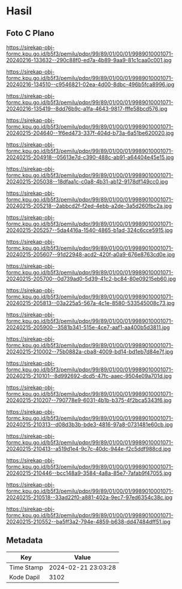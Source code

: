 # Hasil

## Foto C Plano

https://sirekap-obj-formc.kpu.go.id/b5f3/pemilu/pdpr/99/89/01/00/01/9989010001071-20240216-133632--290c88f0-ed7a-4b89-9aa9-81c1caa0c001.jpg

https://sirekap-obj-formc.kpu.go.id/b5f3/pemilu/pdpr/99/89/01/00/01/9989010001071-20240216-134510--c9546821-02ea-4d00-8dbc-496b5fca8996.jpg

https://sirekap-obj-formc.kpu.go.id/b5f3/pemilu/pdpr/99/89/01/00/01/9989010001071-20240216-135419--8dd76b9c-a1fa-4643-9817-fffe58bcd576.jpg

https://sirekap-obj-formc.kpu.go.id/b5f3/pemilu/pdpr/99/89/01/00/01/9989010001071-20240215-204640--1f6ed473-337f-404d-b73a-6a51be620020.jpg

https://sirekap-obj-formc.kpu.go.id/b5f3/pemilu/pdpr/99/89/01/00/01/9989010001071-20240215-204918--05613e7d-c390-488c-ab91-a64404e45e15.jpg

https://sirekap-obj-formc.kpu.go.id/b5f3/pemilu/pdpr/99/89/01/00/01/9989010001071-20240215-205038--18dfaa1c-c0a8-4b31-ab12-9178df149cc0.jpg

https://sirekap-obj-formc.kpu.go.id/b5f3/pemilu/pdpr/99/89/01/00/01/9989010001071-20240215-205218--2abbcd2f-f2ed-4ebb-a2de-3a5d260fbc2a.jpg

https://sirekap-obj-formc.kpu.go.id/b5f3/pemilu/pdpr/99/89/01/00/01/9989010001071-20240215-205257--5da4416a-1540-4865-b1ad-324c6cce5915.jpg

https://sirekap-obj-formc.kpu.go.id/b5f3/pemilu/pdpr/99/89/01/00/01/9989010001071-20240215-205607--91d22948-acd2-420f-a0a9-676e8763cd0e.jpg

https://sirekap-obj-formc.kpu.go.id/b5f3/pemilu/pdpr/99/89/01/00/01/9989010001071-20240215-205700--0d739ad0-5d39-41c2-bc84-80e09215eb60.jpg

https://sirekap-obj-formc.kpu.go.id/b5f3/pemilu/pdpr/99/89/01/00/01/9989010001071-20240215-205813--03a225a5-567a-4c1e-8580-533545008c73.jpg

https://sirekap-obj-formc.kpu.go.id/b5f3/pemilu/pdpr/99/89/01/00/01/9989010001071-20240215-205900--3581b341-515e-4ce7-aaf1-aa400b5d3811.jpg

https://sirekap-obj-formc.kpu.go.id/b5f3/pemilu/pdpr/99/89/01/00/01/9989010001071-20240215-210002--75b0882a-cba8-4009-bd14-bd1eb7d84e7f.jpg

https://sirekap-obj-formc.kpu.go.id/b5f3/pemilu/pdpr/99/89/01/00/01/9989010001071-20240215-210101--8d992692-dcd5-47fc-aaec-9504e09a701d.jpg

https://sirekap-obj-formc.kpu.go.id/b5f3/pemilu/pdpr/99/89/01/00/01/9989010001071-20240215-210207--790778e9-6031-4b1b-b375-4f2bca5343f6.jpg

https://sirekap-obj-formc.kpu.go.id/b5f3/pemilu/pdpr/99/89/01/00/01/9989010001071-20240215-210313--d08d3b3b-bde3-4816-97a8-0731481e60cb.jpg

https://sirekap-obj-formc.kpu.go.id/b5f3/pemilu/pdpr/99/89/01/00/01/9989010001071-20240215-210413--a519d1e4-9c7c-40dc-944e-f2c5ddf988cd.jpg

https://sirekap-obj-formc.kpu.go.id/b5f3/pemilu/pdpr/99/89/01/00/01/9989010001071-20240215-210446--bcc148a9-3584-4a8a-85e7-7afab9f47055.jpg

https://sirekap-obj-formc.kpu.go.id/b5f3/pemilu/pdpr/99/89/01/00/01/9989010001071-20240215-210518--33ad22f0-a881-402a-9ec7-97ed6354c38c.jpg

https://sirekap-obj-formc.kpu.go.id/b5f3/pemilu/pdpr/99/89/01/00/01/9989010001071-20240215-210552--ba5ff3a2-794e-4859-b638-dd47484dff51.jpg


## Metadata

| Key        | Value               |
| ---------- | ------------------- |
| Time Stamp | 2024-02-21 23:03:28 |
| Kode Dapil | 3102                |



